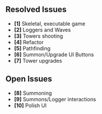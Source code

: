 ## Resolved Issues ##
- **[1]** Skeletal, executable game
- **[2]** Loggers and Waves
- **[3]** Towers shooting
- **[4]** Refactor
- **[5]** Pathfinding
- **[6]** Summon/Upgrade UI Buttons
- **[7]** Tower upgrades

## Open Issues ##
- **[8]** Summoning
- **[9]** Summons/Logger interactions
- **[10]** Polish UI